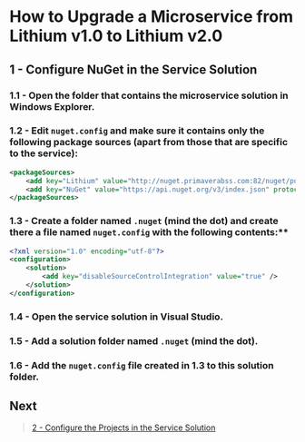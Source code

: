 # How to Upgrade a Microservice from Lithium v1.0 to Lithium v2.0

## 1 - Configure NuGet in the Service Solution

### 1.1 - Open the folder that contains the microservice solution in Windows Explorer.

### 1.2 - Edit `nuget.config` and make sure it contains only the following package sources (apart from those that are specific to the service):

```xml
<packageSources>
    <add key="Lithium" value="http://nuget.primaverabss.com:82/nuget/public-lithium-general" />
    <add key="NuGet" value="https://api.nuget.org/v3/index.json" protocolVersion="3" />
</packageSources>
```

### 1.3 - Create a folder named `.nuget` (mind the dot) and create there a file named `nuget.config` with the following contents:**

```xml
<?xml version="1.0" encoding="utf-8"?>
<configuration>
    <solution>
        <add key="disableSourceControlIntegration" value="true" />
    </solution>
</configuration>
```

### 1.4 - Open the service solution in Visual Studio.

### 1.5 - Add a solution folder named `.nuget` (mind the dot).

### 1.6 - Add the `nuget.config` file created in 1.3 to this solution folder.

## Next

> [2 - Configure the Projects in the Service Solution](./02-configure-projects.md)